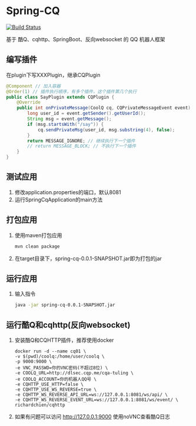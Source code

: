 # Spring-CQ
[![Build Status](https://travis-ci.org/lz1998/spring-cq.png)](https://travis-ci.org/lz1998/spring-cq)  

基于 酷Q、cqhttp、SpringBoot、反向websocket 的 QQ 机器人框架

## 编写插件
在plugin下写XXXPlugin，继承CQPlugin

```java
@Component // 加入容器
@Order(1) // 插件执行顺序，有多个插件，这个插件第几个执行
public class SayPlugin extends CQPlugin {
    @Override
    public int onPrivateMessage(CoolQ cq, CQPrivateMessageEvent event) {
        long user_id = event.getSender().getUserId();
        String msg = event.getMessage();
        if (msg.startsWith("/say")) {
            cq.sendPrivateMsg(user_id, msg.substring(4), false);
        }
        return MESSAGE_IGNORE; // 继续执行下一个插件
        // return MESSAGE_BLOCK; // 不执行下一个插件
    }
}
```
    
## 测试应用
1. 修改application.properties的端口，默认8081
2. 运行SpringCqApplication的main方法

## 打包应用
1. 使用maven打包应用
    ```bash
    mvn clean package
    ```
2. 在target目录下，spring-cq-0.0.1-SNAPSHOT.jar即为打包的jar

## 运行应用
1. 输入指令
    ```bash
    java -jar spring-cq-0.0.1-SNAPSHOT.jar
    ```

## 运行酷Q和cqhttp(反向websocket)
1. 安装酷Q和CQHTTP插件，推荐使用docker
    ```shell
    docker run -d --name cq01 \
    -v $(pwd)/coolq:/home/user/coolq \
    -p 9000:9000 \
    -e VNC_PASSWD=你的VNC密码(不超过8位) \
    -e COOLQ_URL=http://dlsec.cqp.me/cqa-tuling \
    -e COOLQ_ACCOUNT=你的机器人QQ号 \
    -e CQHTTP_USE_HTTP=false \
    -e CQHTTP_USE_WS_REVERSE=true \
    -e CQHTTP_WS_REVERSE_API_URL=ws://127.0.0.1:8081/ws/api/ \
    -e CQHTTP_WS_REVERSE_EVENT_URL=ws://127.0.0.1:8081/ws/event/ \
    richardchien/cqhttp
    ```
2. 如果有问题可以访问 http://127.0.0.1:9000 使用noVNC查看酷Q日志